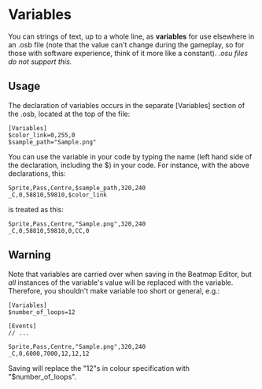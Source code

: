 # Variables

You can strings of text, up to a whole line, as **variables** for use elsewhere in an .osb file (note that the value can't change during the gameplay, so for those with software experience, think of it more like a constant). *.osu files do not support this.*

## Usage

The declaration of variables occurs in the separate \[Variables\] section of the .osb, located at the top of the file:

    [Variables]
    $color_link=0,255,0
    $sample_path="Sample.png"
    

You can use the variable in your code by typing the name (left hand side of the declaration, including the $) in your code. For instance, with the above declarations, this:

    Sprite,Pass,Centre,$sample_path,320,240
    _C,0,58810,59810,$color_link
    

is treated as this:

    Sprite,Pass,Centre,"Sample.png",320,240
    _C,0,58810,59810,0,CC,0
    

## Warning

Note that variables are carried over when saving in the Beatmap Editor, but *all* instances of the variable's value will be replaced with the variable. Therefore, you shouldn't make variable too short or general, e.g.:

    [Variables]
    $number_of_loops=12
    
    [Events]
    // ...
    
    Sprite,Pass,Centre,"Sample.png",320,240
    _C,0,6000,7000,12,12,12
    

Saving will replace the "12"s in colour specification with "$number_of_loops".